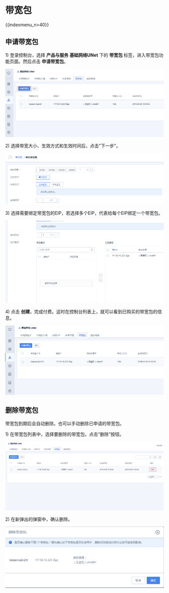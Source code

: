 # 带宽包

{{indexmenu_n>40}}

## 申请带宽包

1\) 登录控制台，选择 **产品与服务** **基础网络UNet** 下的 **带宽包** 标签，进入带宽包功能页面。然后点击
    **申请带宽包**。

![image](/images/bw_package01.png)

2\) 选择带宽大小、生效方式和生效时间后，点击"下一步"。

![image](/images/bw_package02.png)

3\) 选择需要绑定带宽包的EIP，若选择多个EIP，代表给每个EIP绑定一个带宽包。

![image](/images/bw_package03.png)

4\) 点击 **创建**，完成付费。这时在控制台列表上，就可以看到已购买的带宽包的信息。

![image](/images/bw_package04.png)

## 删除带宽包

带宽包到期后会自动删除。也可以手动删除已申请的带宽包。

1\) 在带宽包列表中，选择要删除的带宽包，点击“删除”按钮。

![image](/images/bw_package05.png)

2\) 在新弹出的弹窗中，确认删除。

![image](/images/bw_package06.png)
